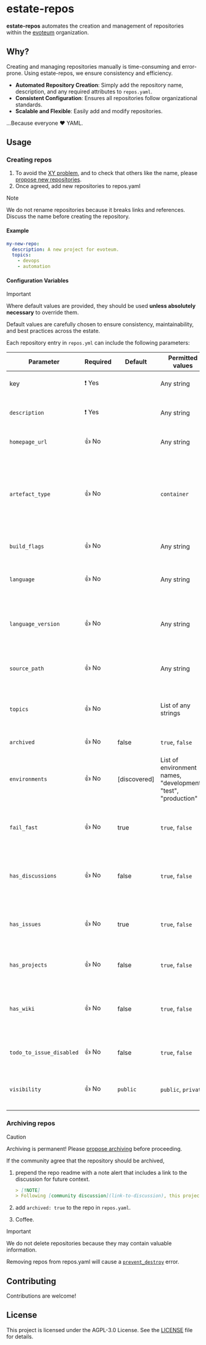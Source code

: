 # estate-repos

**estate-repos** automates the creation and management of repositories within the [evoteum](https://github.com/evoteum) organization.

## Why?
Creating and managing repositories manually is time-consuming and error-prone. Using estate-repos, we ensure consistency
and efficiency.

- **Automated Repository Creation**: Simply add the repository name, description, and any required attributes to `repos.yaml`.
- **Consistent Configuration**: Ensures all repositories follow organizational standards.
- **Scalable and Flexible**: Easily add and modify repositories.

...Because everyone ❤️ YAML.


## Usage
### Creating repos

1. To avoid the [XY problem](https://xyproblem.info/), and to check that others like the name, please
[propose new repositories](https://github.com/orgs/evoteum/discussions/new?category=polls).
1. Once agreed, add new repositories to repos.yaml

> [!NOTE]  
> We do not rename repositories because it breaks links and references. Discuss the name before creating the repository. 

#### Example
```yaml
my-new-repo:
  description: A new project for evoteum.
  topics:
    - devops
    - automation
 ```

#### Configuration Variables

> [!IMPORTANT]  
> Where default values are provided, they should be used **unless absolutely necessary** to override them.  
>  
> Default values are carefully chosen to ensure consistency, maintainability, and best practices across the estate.
 
Each repository entry in `repos.yml` can include the following parameters:

| Parameter                | Required | Default      | Permitted values                                               | Description                                                                                      |
|--------------------------|----------|--------------|----------------------------------------------------------------|--------------------------------------------------------------------------------------------------|
| key                      | ❗ Yes    |              | Any string                                                     | The name of the repository.                                                                      |
| `description`            | ❗ Yes    |              | Any string                                                     | A brief description of the repository.                                                           |
| `homepage_url`           | 👍 No    |              | Any string                                                     | The URL of the project's homepage.                                                               |
| `artefact_type`          | 👍 No    |              | `container`                                                    | The deployment artifact that the project should produce. Creates an artifact repository in Quay. |
| `build_flags`            | 👍 No    |              | Any string                                                     | Flags to add to the build command.                                                               |
| `language`               | 👍 No    |              | Any string                                                     | The language that the project is written in.                                                     |
| `language_version`       | 👍 No    |              | Any string                                                     | The version of the language that the project is written in.                                      |
| `source_path`            | 👍 No    |              | Any string                                                     | Path to the source code directory (not the tofu code)                                            |
| `topics`                 | 👍 No    |              | List of any strings                                            | A list of topics associated with the repository.                                                 |
| `archived`               | 👍 No    | false        | `true`, `false`                                                | Whether the repository is archived.                                                              |
| `environments`           | 👍 No    | [discovered] | List of environment names, "development", "test", "production" | List of environment names. Discovered if omitted.                                                |
| `fail_fast`              | 👍 No    | true         | `true`, `false`                                                | Whether all deployments should fail if one environment fails.                                    |
| `has_discussions`        | 👍 No    | false        | `true`, `false`                                                | Whether GitHub Discussions are enabled for the repository.                                       |
| `has_issues`             | 👍 No    | true         | `true`, `false`                                                | Whether GitHub Issues are enabled for the repository.                                            |
| `has_projects`           | 👍 No    | false        | `true`, `false`                                                | Whether GitHub Projects are enabled.                                                             |
| `has_wiki`               | 👍 No    | false        | `true`, `false`                                                | Whether the GitHub Wiki is enabled. Ideally, keep docs in the `docs/` directory.                 |
| `todo_to_issue_disabled` | 👍 No    | false        | `true`, `false`                                                | If `true`, disables [TODO to Issue](https://github.com/marketplace/actions/todo-to-issue).       |
| `visibility`             | 👍 No    | `public`     | `public`, `private`                                            | Determines if the repository is public or private.                                               |



### Archiving repos

> [!CAUTION]
> Archiving is permanent! Please [propose archiving](https://github.com/orgs/evoteum/discussions/new?category=polls) before proceeding.

If the community agree that the repository should be archived,
1. prepend the repo readme with a note alert that includes a link to the discussion for future context.

    ```markdown
    > [!NOTE]
    > Following [community discussion](link-to-discussion), this project has been concluded, so this repository is no longer maintained. Thank you to all contributors and users for your support.
    ```

2. add `archived: true` to the repo in `repos.yaml`.
3. Coffee.


> [!IMPORTANT]  
> We do not delete repositories because they may contain valuable information.
> 
> Removing repos from repos.yaml will cause a [`prevent_destroy`](https://opentofu.org/docs/language/meta-arguments/lifecycle/#:~:text=contains%20more%20details.-,prevent_destroy,-(bool)%20-%20This%20meta) error.


## Contributing

Contributions are welcome! 


## License

This project is licensed under the AGPL-3.0 License. See the [LICENSE](LICENSE) file for details.
